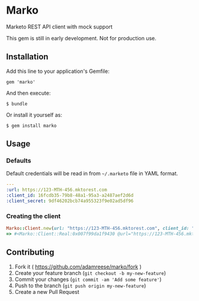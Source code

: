 # Marko

Marketo REST API client with mock support

This gem is still in early development.  Not for production use.

## Installation

Add this line to your application's Gemfile:

    gem 'marko'

And then execute:

    $ bundle

Or install it yourself as:

    $ gem install marko

## Usage

### Defaults

Default credentials will be read in from `~/.marketo` file in YAML format.

```yaml
---
:url: https://123-MTH-456.mktorest.com
:client_id: 16fcdb35-79b8-48a1-95a3-a2487aef2d6d
:client_secret: 9df46202bcb74a955323f9e02ad5df96
```

### Creating the client

```ruby
Marko::Client.new(url: "https://123-MTH-456.mktorest.com", client_id: "16fcdb35-79b8-48a1-95a3-a2487aef2d6d", client_secret: "9df46202bcb74a955323f9e02ad5df96")
=> #<Marko::Client::Real:0x007f99da1f9430 @url="https://123-MTH-456.mktorest.com", @api_version="v1", …>
```

## Contributing

1. Fork it ( https://github.com/adamreese/marko/fork )
2. Create your feature branch (`git checkout -b my-new-feature`)
3. Commit your changes (`git commit -am 'Add some feature'`)
4. Push to the branch (`git push origin my-new-feature`)
5. Create a new Pull Request
